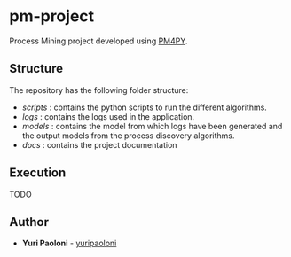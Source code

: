 # pm-project

Process Mining project developed using [PM4PY](https://pm4py.fit.fraunhofer.de).

## Structure

The repository has the following folder structure:

- _scripts_ : contains the python scripts to run the different algorithms.
- _logs_ : contains the logs used in the application.
- _models_ : contains the model from which logs have been generated and the output models from the process discovery algorithms.
- _docs_ : contains the project documentation

## Execution

TODO

## Author

- **Yuri Paoloni** - [yuripaoloni](https://github.com/yuripaoloni)
